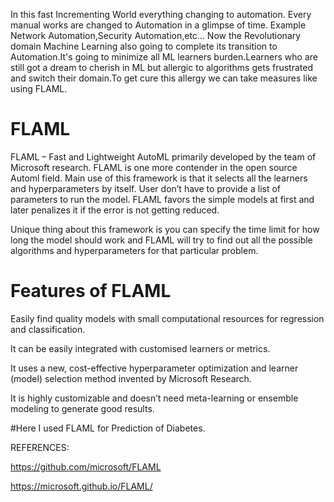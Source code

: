 
In this fast Incrementing World everything changing to automation. Every manual works are changed to Automation in a glimpse of time. Example Network Automation,Security Automation,etc... Now the Revolutionary domain Machine Learning also  going to complete its transition to Automation.It's going to minimize all ML learners burden.Learners who are still got a dream to cherish in ML but allergic to algorithms gets frustrated  and switch their domain.To get cure this allergy we can take measures like using FLAML.
       
    
# FLAML
FLAML – Fast and Lightweight AutoML primarily developed by the team of Microsoft research. FLAML is one more contender in the open source Automl field.  Main use of this framework is that it selects all the learners and hyperparameters by itself. User don’t have to provide a list of parameters to run the model. FLAML favors the simple models at first and later penalizes it if the error is not getting reduced.
       
Unique thing about this framework is you can specify the time limit for how long the model should work and FLAML will try to find out all the possible algorithms and hyperparameters for that particular problem.
       
# Features of FLAML
   
Easily find quality models with small computational resources for regression and classification.

It can be easily integrated with customised learners or metrics.

It uses a new, cost-effective hyperparameter optimization and learner (model) selection method invented by Microsoft Research.

It is highly customizable and doesn’t need meta-learning or ensemble modeling to generate good results.


#Here I used FLAML for Prediction of Diabetes.

REFERENCES:

https://github.com/microsoft/FLAML


https://microsoft.github.io/FLAML/


       
       
